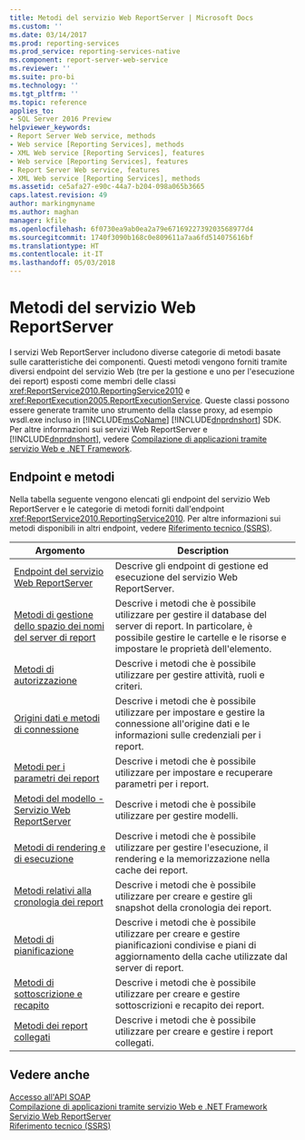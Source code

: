 ```yaml
---
title: Metodi del servizio Web ReportServer | Microsoft Docs
ms.custom: ''
ms.date: 03/14/2017
ms.prod: reporting-services
ms.prod_service: reporting-services-native
ms.component: report-server-web-service
ms.reviewer: ''
ms.suite: pro-bi
ms.technology: ''
ms.tgt_pltfrm: ''
ms.topic: reference
applies_to:
- SQL Server 2016 Preview
helpviewer_keywords:
- Report Server Web service, methods
- Web service [Reporting Services], methods
- XML Web service [Reporting Services], features
- Web service [Reporting Services], features
- Report Server Web service, features
- XML Web service [Reporting Services], methods
ms.assetid: ce5afa27-e90c-44a7-b204-098a065b3665
caps.latest.revision: 49
author: markingmyname
ms.author: maghan
manager: kfile
ms.openlocfilehash: 6f0730ea9ab0ea2a79e6716922739203568977d4
ms.sourcegitcommit: 1740f3090b168c0e809611a7aa6fd514075616bf
ms.translationtype: HT
ms.contentlocale: it-IT
ms.lasthandoff: 05/03/2018
---
```

# <a name="report-server-web-service-methods"></a>Metodi del servizio Web ReportServer
  I servizi Web ReportServer includono diverse categorie di metodi basate sulle caratteristiche dei componenti. Questi metodi vengono forniti tramite diversi endpoint del servizio Web (tre per la gestione e uno per l'esecuzione dei report) esposti come membri delle classi <xref:ReportService2010.ReportingService2010> e <xref:ReportExecution2005.ReportExecutionService>. Queste classi possono essere generate tramite uno strumento della classe proxy, ad esempio wsdl.exe incluso in [!INCLUDE[msCoName](../../../includes/msconame-md.md)] [!INCLUDE[dnprdnshort](../../../includes/dnprdnshort-md.md)] SDK. Per altre informazioni sui servizi Web ReportServer e [!INCLUDE[dnprdnshort](../../../includes/dnprdnshort-md.md)], vedere [Compilazione di applicazioni tramite servizio Web e .NET Framework](../../../reporting-services/report-server-web-service/net-framework/building-applications-using-the-web-service-and-the-net-framework.md).  
  
## <a name="endpoints-and-methods"></a>Endpoint e metodi  
 Nella tabella seguente vengono elencati gli endpoint del servizio Web ReportServer e le categorie di metodi forniti dall'endpoint <xref:ReportService2010.ReportingService2010>. Per altre informazioni sui metodi disponibili in altri endpoint, vedere [Riferimento tecnico &#40;SSRS&#41;](../../../reporting-services/technical-reference-ssrs.md).  
  
|Argomento|Description|  
|-----------|-----------------|  
|[Endpoint del servizio Web ReportServer](../../../reporting-services/report-server-web-service/methods/report-server-web-service-endpoints.md)|Descrive gli endpoint di gestione ed esecuzione del servizio Web ReportServer.|  
|[Metodi di gestione dello spazio dei nomi del server di report](../../../reporting-services/report-server-web-service/methods/report-server-namespace-management-methods.md)|Descrive i metodi che è possibile utilizzare per gestire il database del server di report. In particolare, è possibile gestire le cartelle e le risorse e impostare le proprietà dell'elemento.|  
|[Metodi di autorizzazione](../../../reporting-services/report-server-web-service/methods/authorization-methods.md)|Descrive i metodi che è possibile utilizzare per gestire attività, ruoli e criteri.|  
|[Origini dati e metodi di connessione](../../../reporting-services/report-server-web-service/methods/data-sources-and-connection-methods.md)|Descrive i metodi che è possibile utilizzare per impostare e gestire la connessione all'origine dati e le informazioni sulle credenziali per i report.|  
|[Metodi per i parametri dei report](../../../reporting-services/report-server-web-service/methods/report-parameters-methods.md)|Descrive i metodi che è possibile utilizzare per impostare e recuperare parametri per i report.|  
|[Metodi del modello - Servizio Web ReportServer](../../../reporting-services/report-server-web-service/methods/model-methods-report-server-web-service.md)|Descrive i metodi che è possibile utilizzare per gestire modelli.|  
|[Metodi di rendering e di esecuzione](../../../reporting-services/report-server-web-service/methods/rendering-and-execution-methods.md)|Descrive i metodi che è possibile utilizzare per gestire l'esecuzione, il rendering e la memorizzazione nella cache dei report.|  
|[Metodi relativi alla cronologia dei report](../../../reporting-services/report-server-web-service/methods/report-history-methods.md)|Descrive i metodi che è possibile utilizzare per creare e gestire gli snapshot della cronologia dei report.|  
|[Metodi di pianificazione](../../../reporting-services/report-server-web-service/methods/scheduling-methods.md)|Descrive i metodi che è possibile utilizzare per creare e gestire pianificazioni condivise e piani di aggiornamento della cache utilizzate dal server di report.|  
|[Metodi di sottoscrizione e recapito](../../../reporting-services/report-server-web-service/methods/subscription-and-delivery-methods.md)|Descrive i metodi che è possibile utilizzare per creare e gestire sottoscrizioni e recapito dei report.|  
|[Metodi dei report collegati](../../../reporting-services/report-server-web-service/methods/linked-reports-methods.md)|Descrive i metodi che è possibile utilizzare per creare e gestire i report collegati.|  
  
## <a name="see-also"></a>Vedere anche  
 [Accesso all'API SOAP](../../../reporting-services/report-server-web-service/accessing-the-soap-api.md)   
 [Compilazione di applicazioni tramite servizio Web e .NET Framework](../../../reporting-services/report-server-web-service/net-framework/building-applications-using-the-web-service-and-the-net-framework.md)   
 [Servizio Web ReportServer](../../../reporting-services/report-server-web-service/report-server-web-service.md)   
 [Riferimento tecnico &#40;SSRS&#41;](../../../reporting-services/technical-reference-ssrs.md)  
  
  

